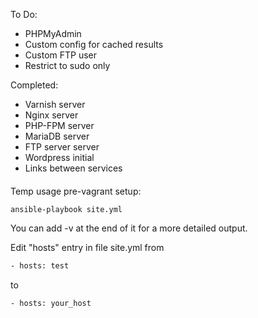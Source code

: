 To Do:
 - PHPMyAdmin
 - Custom config for cached results
 - Custom FTP user
 - Restrict to sudo only

Completed:
 - Varnish server
 - Nginx server
 - PHP-FPM server
 - MariaDB server
 - FTP server server
 - Wordpress initial
 - Links between services

####

Temp usage pre-vagrant setup:

```bash
ansible-playbook site.yml
```
You can add -v at the end of it for a more detailed output.

Edit "hosts" entry in file site.yml from

```bash
- hosts: test
```
to
```bash
- hosts: your_host
```

